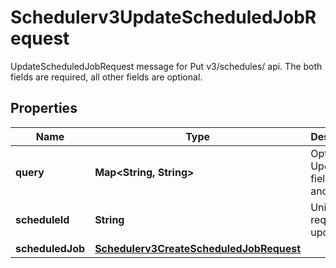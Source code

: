 

# Schedulerv3UpdateScheduledJobRequest

UpdateScheduledJobRequest message for Put v3/schedules/ api.  The both fields are required, all other fields are optional.

## Properties

| Name | Type | Description | Notes |
|------------ | ------------- | ------------- | -------------|
|**query** | **Map&lt;String, String&gt;** | Optional: Update field name and value. |  [optional] |
|**scheduleId** | **String** | Unique ID, required for update. |  [optional] |
|**scheduledJob** | [**Schedulerv3CreateScheduledJobRequest**](Schedulerv3CreateScheduledJobRequest.md) |  |  [optional] |



